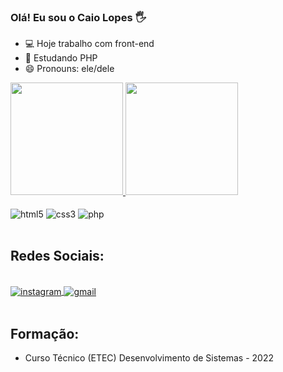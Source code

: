### Olá! Eu sou o Caio Lopes 🖐️ 

- 💻 Hoje trabalho com front-end
- 🌱 Estudando PHP
- 😄 Pronouns: ele/dele

<div>
    <a href="https://github.com/caioslopes">
        <img height="180em" src="https://github-readme-stats.vercel.app/api?username=caioslopes&show_icons=true&theme=radical">
        <img height="180em" src="https://github-readme-stats.vercel.app/api/top-langs/?username=caioslopes&layout=compact&theme=radical">
    </a>
</div>

<div style="display: inline_block"><br/>
    <img align="center" alt="html5" src="https://img.shields.io/badge/HTML5-E34F26?style=for-the-badge&logo=html5&logoColor=white">
    <img align="center" alt="css3" src="https://img.shields.io/badge/CSS3-1572B6?style=for-the-badge&logo=css3&logoColor=white">
    <img align="center" alt="php" src="https://img.shields.io/badge/PHP-777BB4?style=for-the-badge&logo=php&logoColor=white">
</div><br/>

## Redes Sociais:

<div style="display: inline_block"><br/>
    <a target="_blank" href="https://www.instagram.com/caio.s.lopes">
    <img align="center" alt="instagram" src="https://img.shields.io/badge/Instagram-E4405F?style=for-the-badge&logo=instagram&logoColor=white">
    </a>
    <a target="_blank" href="mailto:caiolopes.social@gmail.com">
    <img align="center" alt="gmail" src="https://img.shields.io/badge/Gmail-D14836?style=for-the-badge&logo=gmail&logoColor=white">
    </a>
</div><br/>

## Formação:

- Curso Técnico (ETEC)
Desenvolvimento de Sistemas - 2022


